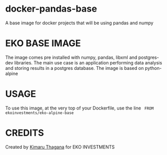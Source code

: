 # docker-pandas-base
A base image for docker projects that will be using pandas and numpy

# EKO BASE IMAGE
The image comes pre installed with numpy, pandas, libxml and postgres-dev libraries. The main use case is an application performing data analysis and storing results in a postgres database. The image is based on python-alpine

# USAGE
To use this image, at the very top of your Dockerfile, use the line
` FROM ekoinvestments/eko-alpine-base`

# CREDITS
Created by [Kimaru Thagana](https://kimaruthagna.github.io/) for EKO INVESTMENTS

